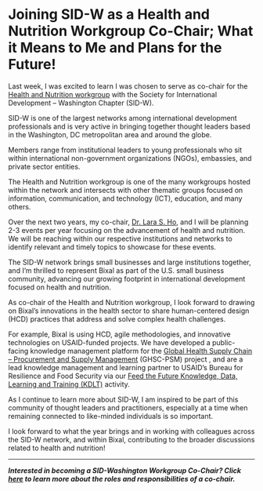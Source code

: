 # Joining SID-W as a Health and Nutrition Workgroup Co-Chair; What it Means to Me and Plans for the Future!

Last week, I was excited to learn I was chosen to serve as co-chair for the  [Health and Nutrition workgroup](https://sidw.org/workgroups/health-nutrition)  with the Society for International Development – Washington Chapter (SID-W).

SID-W is one of the largest networks among international development professionals and is very active in bringing together thought leaders based in the Washington, DC metropolitan area and around the globe.

Members range from institutional leaders to young professionals who sit within international non-government organizations (NGOs), embassies, and private sector entities.

The Health and Nutrition workgroup is one of the many workgroups hosted within the network and intersects with other thematic groups focused on information, communication, and technology (ICT), education, and many others.

Over the next two years, my co-chair,  [Dr. Lara S. Ho](https://sidw.org/dr-lara-s-ho-mhs-phd-rn), and I will be planning 2-3 events per year focusing on the advancement of health and nutrition. We will be reaching within our respective institutions and networks to identify relevant and timely topics to showcase for these events.

The SID-W network brings small businesses and large institutions together, and I’m thrilled to represent Bixal as part of the U.S. small business community, advancing our growing footprint in international development focused on health and nutrition.

As co-chair of the Health and Nutrition workgroup, I look forward to drawing on Bixal’s innovations in the health sector to share human-centered design (HCD) practices that address and solve complex health challenges.

For example, Bixal is using HCD, agile methodologies, and innovative technologies on USAID-funded projects. We have developed a public-facing knowledge management platform for the  [Global Health Supply Chain – Procurement and Supply Management](https://www.ghsupplychain.org/)  (GHSC-PSM) project , and are a lead knowledge management and learning partner to USAID’s Bureau for Resilience and Food Security via our  [Feed the Future Knowledge, Data, Learning and Training (KDLT)](https://legacy.bixal.com/blog-post/bixal-awarded-usaid-feed-future-kdlt-contract)  activity.

As I continue to learn more about SID-W, I am inspired to be part of this community of thought leaders and practitioners, especially at a time when remaining connected to like-minded individuals is so important.

I look forward to what the year brings and in working with colleagues across the SID-W network, and within Bixal, contributing to the broader discussions related to health and nutrition!

---

**_Interested in becoming a SID-Washington Workgroup Co-Chair? Click [here](https://sidw.org/call-applications-workgroup-co-chairs)  to learn more about the roles and responsibilities of a co-chair._**
<!--stackedit_data:
eyJwcm9wZXJ0aWVzIjoidGl0bGU6ID4tXG4gIEpvaW5pbmcgU0
lELVcgYXMgYSBIZWFsdGggYW5kIE51dHJpdGlvbiBXb3JrZ3Jv
dXAgQ28tQ2hhaXI7IFdoYXQgaXQgTWVhbnMgdG9cbiAgTWUgYW
5kIFBsYW5zIGZvciB0aGUgRnV0dXJlIVxuYXV0aG9yOiBTdGVw
aGFuaWUgVmFzcXVlelxuZGF0ZTogJzIwMjAtMDUtMjcnXG4iLC
JoaXN0b3J5IjpbLTE2MDEyNDY2MjUsLTE5NjUxNzY0NjNdfQ==

-->